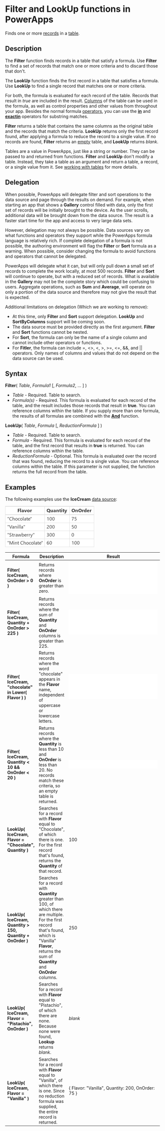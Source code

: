 <properties
	pageTitle="Filter and LookUp functions | Microsoft PowerApps"
	description="Reference information, including syntax and examples, for the Filter and LookUp functions in PowerApps"
	services=""
	suite="powerapps"
	documentationCenter="na"
	authors="gregli-msft"
	manager="dwrede"
	editor=""
	tags=""/>

<tags
   ms.service="powerapps"
   ms.devlang="na"
   ms.topic="article"
   ms.tgt_pltfrm="na"
   ms.workload="na"
   ms.date="10/21/2015"
   ms.author="gregli"/>

# Filter and LookUp functions in PowerApps #

Finds one or more [records](working-with-tables.md#records) in a [table](working-with-tables.md).

## Description ##

The **Filter** function finds records in a table that satisfy a formula.  Use **Filter** to find a set of records that match one or more criteria and to discard those that don't.

The **LookUp** function finds the first record in a table that satisfies a formula.  Use **LookUp** to find a single record that matches one or more criteria.

For both, the formula is evaluated for each record of the table.  Records that result in *true* are included in the result.  [Columns](working-with-tables.md#columns) of the table can be used in the formula, as well as control properties and other values from throughout your app.  Besides the normal formula [operators](operators.md), you can use the [**in**](operators.md#in-and-exactin-operators) and [**exactin**](operators.md#in-and-exactin-operators) operators for substring matches. 

**Filter** returns a table that contains the same columns as the original table and the records that match the criteria.  **LookUp** returns only the first record found, after applying a formula to reduce the record to a single value.  If no records are found, **Filter** returns an [empty](function-isblank-isempty.md) table, and **LookUp** returns *blank*.  

Tables are a value in PowerApps, just like a string or number.  They can be passed to and returned from functions.  **Filter** and **LookUp** don't modify a table. Instead, they take a table as an argument and return a table, a record, or a single value from it. See [working with tables](working-with-tables.md) for more details.


## Delegation ##

When possible, PowerApps will delegate filter and sort operations to the data source and page through the results on demand.  For example, when starting an app that shows a **Gallery** control filled with data, only the first set of records will be initially brought to the device.  As the user scrolls, additional data will be brought down from the data source.  The result is a faster start time for the app and access to very large data sets.

However, delegation may not always be possible.  Data sources vary on what functions and operators they support while the PowerApps formula language is relatively rich.  If complete delegation of a formula is not possible, the authoring environment will flag the **Filter** or **Sort** formula as a warning.  When possible, consider changing the formula to avoid functions and operators that cannot be delegated.   

PowerApps will delegate what it can, but will only pull down a small set of records to complete the work locally, at most 500 records.  **Filter** and **Sort** will continue to operate, but with a reduced set of records.  What is available in the **Gallery** may not be the complete story which could be confusing to users.  Aggregate operations, such as **Sum** and **Average**, will operate on only a portion of the data source and therefore may not give the result that is expected.

Additional limitations on delegation (Which we are working to remove):
- At this time, only **Filter** and **Sort** support delegation.  **LookUp** and **SortByColumns** support will be coming soon.
- The data source must be provided directly as the first argument.  **Filter** and **Sort** functions cannot be nested.
- For **Sort**, the formula can only be the name of a single column and cannot include other operators or functions.
- For **Fitler**, the formula can include =, <>, <, >, >=, <=, &&, and || operators.  Only names of columns and values that do not depend on the data source can be used.  

## Syntax ##

**Filter**( *Table*, *Formula1* [, *Formula2*, ... ] )

- *Table* - Required. Table to search.
- *Formula(s)* - Required. This formula is evaluated for each record of the table, and the result includes those records that result in **true**.  You can reference columns within the table.  If you supply more than one formula, the results of all formulas are combined with the **[And](function-logicals.md)** function.

**LookUp**( *Table*, *Formula* [, *ReductionFormula* ] )

- *Table* - Required. Table to search.
- *Formula* - Required. This formula is evaluated for each record of the table, and the first record that results in **true** is returned.  You can reference columns within the table.  
- *ReductionFormula* - Optional. This formula is evaluated over the record that was found, reducing the record to a single value.  You can reference columns within the table.  If this parameter is not supplied, the function returns the full record from the table.  

## Examples ##

The following examples use the **IceCream** [data source](working-with-data-sources.md):

![](media/function-filter-lookup/icecream.png)

| Formula | Description | Result |
|---------|-------------|--------|
| **Filter( IceCream, OnOrder > 0 )** | Returns records where **OnOrder** is greater than zero. | <style> img { max-width: none; } </style> ![](media/function-filter-lookup/icecream-onorder.png) |
| **Filter( IceCream, Quantity + OnOrder > 225 )** | Returns records where the sum of **Quantity** and **OnOrder** columns is greater than 225. | ![](media/function-filter-lookup/icecream-overstock.png) |
| **Filter( IceCream, "chocolate" in Lower( Flavor ) )** | Returns records where the word "chocolate" appears in the **Flavor** name, independent of uppercase or lowercase letters. | ![](media/function-filter-lookup/icecream-chocolate.png) |
| **Filter( IceCream, Quantity < 10  && OnOrder < 20 )** | Returns records where the **Quantity** is less than 10 and **OnOrder** is less than 20.  No records match these criteria, so an empty table is returned. | ![](media/function-filter-lookup/icecream-empty.png) |
| **LookUp( IceCream, Flavor = "Chocolate", Quantity )** | Searches for a record with **Flavor** equal to "Chocolate", of which there is one.  For the first record that's found, returns the **Quantity** of that record. | 100 |
| **LookUp( IceCream, Quantity > 150, Quantity + OnOrder )** | Searches for a record with **Quantity** greater than 100, of which there are multiple.  For the first record that's found, which is "Vanilla" **Flavor**, returns the sum of **Quantity** and **OnOrder** columns. | 250 |
| **LookUp( IceCream, Flavor = "Pistachio", OnOrder )** | Searches for a record with **Flavor** equal to "Pistachio", of which there are none.  Because none were found, **Lookup** returns *blank*. | *blank* |
| **LookUp( IceCream, Flavor = "Vanilla" )** | Searches for a record with **Flavor** equal to "Vanilla", of which there is one.  Since no reduction formula was supplied, the entire record is returned. | { Flavor: "Vanilla", Quantity: 200, OnOrder: 75 } |

